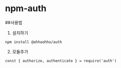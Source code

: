 # npm-auth

##사용법

1. 설치하기
~~~
npm install @ahhaohho/auth
~~~

2. 모듈추가
~~~
const { authorize, authenticate } = require('auth')
~~~